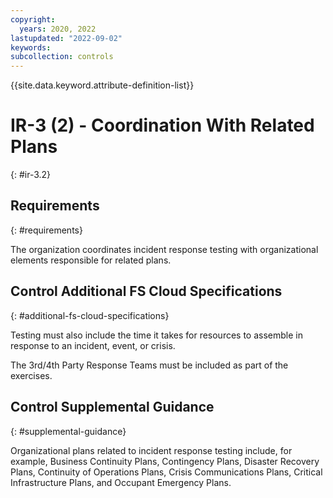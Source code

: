 ```yaml
---
copyright:
  years: 2020, 2022
lastupdated: "2022-09-02"
keywords: 
subcollection: controls
---
```



{{site.data.keyword.attribute-definition-list}}


# IR-3 (2) - Coordination With Related Plans
{: #ir-3.2}

## Requirements
{: #requirements}

The organization coordinates incident response testing with organizational elements responsible for related plans.

## Control Additional FS Cloud Specifications
{: #additional-fs-cloud-specifications}

Testing must also include the time it takes for resources to assemble in response to an incident, event, or crisis.

The 3rd/4th Party Response Teams must be included as part of the exercises.

## Control Supplemental Guidance
{: #supplemental-guidance}

Organizational plans related to incident response testing include, for example, Business Continuity Plans, Contingency Plans, Disaster Recovery Plans, Continuity of Operations Plans, Crisis Communications Plans, Critical Infrastructure Plans, and Occupant Emergency Plans.


